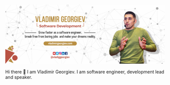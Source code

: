 ![Vladimir Georgiev](https://github.com/VladiGGeorgiev/vladiggeorgiev/blob/master/fb%20cover.jpg)

Hi there 👋 I am Vladimir Georgiev. I am software engineer, development lead and speaker.

<!--
- 🔭 I’m currently working on 
- 🌱 I’m currently learning ...
- 👯 I’m looking to collaborate on ...
- 🤔 I’m looking for help with ...
- 💬 Ask me about ...
- 📫 How to reach me: ...
- 😄 Pronouns: ...
- ⚡ Fun fact: ...
-->
